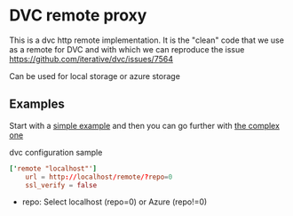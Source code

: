 # DVC remote proxy

This is a dvc http remote implementation.
It is the "clean" code that we use as a remote for DVC and with which we can reproduce the issue https://github.com/iterative/dvc/issues/7564

Can be used for local storage or azure storage

## Examples

Start with a [simple example](example_simple/../README.md) and then you can go further with [the complex one](example_complex/README.md)

dvc configuration sample

```toml
['remote "localhost"']
    url = http://localhost/remote/?repo=0
    ssl_verify = false
```

- repo: Select localhost (repo=0) or Azure (repo!=0)
